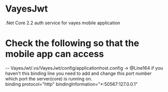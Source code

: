 # VayesJwt
 .Net Core 2.2 auth service for vayes mobile application


# Check the following so that the mobile app can access
--  VayesJwt/.vs/VayesJwt/config/applicationhost.config
     ->  @Line164 if you haven't this binding line you need to add and change this port number which port the server(core) is running on.
     <br/>
     binding protocol="http" bindingInformation="*:50567:127.0.0.1" 
